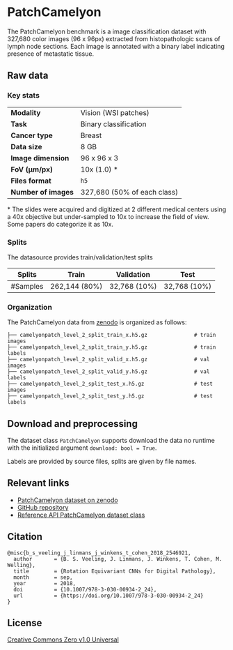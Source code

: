# PatchCamelyon


The PatchCamelyon benchmark is a image classification dataset with 327,680 color images (96 x 96px) extracted from histopathologic scans of lymph node sections. Each image is annotated with a binary label indicating presence of metastatic tissue.

## Raw data

### Key stats

|                      |                             |
|----------------------|-----------------------------|
| **Modality**         | Vision (WSI patches)        |
| **Task**             | Binary classification       |
| **Cancer type**      | Breast                      |
| **Data size**        | 8 GB                        |
| **Image dimension**  | 96 x 96 x 3                 |
| **FoV (μm/px)**      | 10x (1.0) \*                |
| **Files format**     | `h5`                        |
| **Number of images** | 327,680 (50% of each class) |


\* The slides were acquired and digitized at 2 different medical centers using a 40x objective but under-sampled to 10x to increase the field of view. Some papers do categorize it as 10x.

### Splits

The datasource provides train/validation/test splits

| Splits | Train         | Validation   | Test         |
|---|---------------|--------------|--------------|
| #Samples | 262,144 (80%) | 32,768 (10%) | 32,768 (10%) |


### Organization

The PatchCamelyon data from [zenodo](https://zenodo.org/records/2546921) is organized as follows:

```
├── camelyonpatch_level_2_split_train_x.h5.gz               # train images
├── camelyonpatch_level_2_split_train_y.h5.gz               # train labels
├── camelyonpatch_level_2_split_valid_x.h5.gz               # val images
├── camelyonpatch_level_2_split_valid_y.h5.gz               # val labels
├── camelyonpatch_level_2_split_test_x.h5.gz                # test images
├── camelyonpatch_level_2_split_test_y.h5.gz                # test labels
```


## Download and preprocessing
The dataset class `PatchCamelyon` supports download the data no runtime with the initialized argument
`download: bool = True`.

Labels are provided by source files, splits are given by file names.

## Relevant links

* [PatchCamelyon dataset on zenodo](https://zenodo.org/records/2546921)
* [GitHub repository](https://github.com/basveeling/pcam)
* [Reference API PatchCamelyon dataset class](../reference/vision/data/patch_camelyon.md)

## Citation
```
@misc{b_s_veeling_j_linmans_j_winkens_t_cohen_2018_2546921,
  author       = {B. S. Veeling, J. Linmans, J. Winkens, T. Cohen, M. Welling},
  title        = {Rotation Equivariant CNNs for Digital Pathology},
  month        = sep,
  year         = 2018,
  doi          = {10.1007/978-3-030-00934-2_24},
  url          = {https://doi.org/10.1007/978-3-030-00934-2_24}
}
```

## License

[Creative Commons Zero v1.0 Universal](https://choosealicense.com/licenses/cc0-1.0/)
